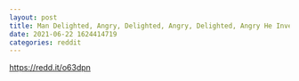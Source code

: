 ```yaml
--- 
layout: post 
title: Man Delighted, Angry, Delighted, Angry, Delighted, Angry He Invested Savings In Cryptocurrency 
date: 2021-06-22 1624414719 
categories: reddit 
--- 
```

https://redd.it/o63dpn